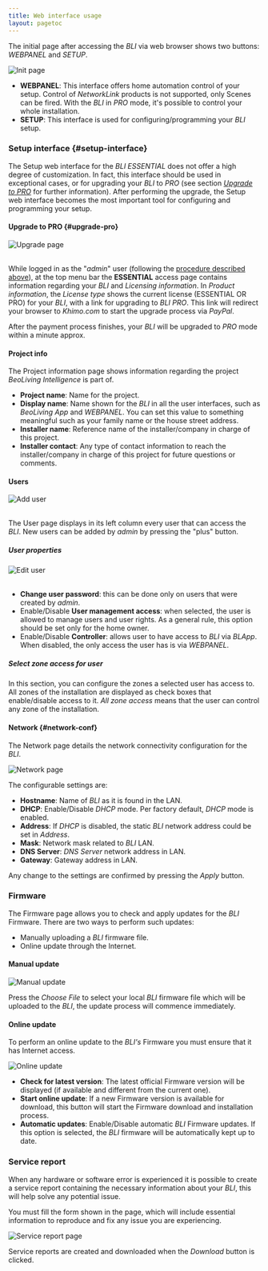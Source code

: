 ```yaml
---
title: Web interface usage
layout: pagetoc
---
```


The initial page after accessing the _BLI_ via web browser shows two buttons: _WEBPANEL_ and _SETUP_.

<div class="text-center">
  <img src="../pictures/bli-advanced-user-guide/init-page.png" class="img-fluid img-thumbnail" alt="Init page"/>
</div>

+ **WEBPANEL**: This interface offers home automation control of your setup. Control of _NetworkLink_ products is not supported, only Scenes can be fired. With the _BLI_ in _PRO_ mode, it's possible to control your whole installation.
+ **SETUP**: This interface is used for configuring/programming your _BLI_ setup.

### Setup interface {#setup-interface}

The Setup web interface for the _BLI ESSENTIAL_ does not offer a high degree of customization. In fact, this interface should be used in exceptional cases, or for upgrading your _BLI_ to _PRO_ (see section [*Upgrade to PRO*](#upgrade-pro) for further information). After performing the upgrade, the Setup web interface becomes the most important tool for configuring and programming your setup.


#### Upgrade to PRO {#upgrade-pro}

<div class="text-center">
  <img src="../pictures/bli-advanced-user-guide/upgrade.png" class="img-fluid" alt="Upgrade page"/>
</div>
<br>

While logged in as the "_admin_" user (following the [procedure described above](#admin-sign-in)), at the top menu bar the **ESSENTIAL** access page contains information regarding your _BLI_ and _Licensing information_.
In _Product information_, the _License type_ shows the current license (ESSENTIAL OR PRO) for your _BLI_, with a link for upgrading to _BLI PRO_. This link will redirect your browser to *Khimo.com* to start the upgrade process via _PayPal_.

After the payment process finishes, your _BLI_ will be upgraded to _PRO_ mode within a minute approx.

#### Project info

<!--
<div class="text-center">
  <img src="pictures/bli-advanced-user-guide/project-info.png" class="img-fluid" alt="Project Info"/>
</div>
<br>
-->

The Project information page shows information regarding the project _BeoLiving Intelligence_ is part of.

+ **Project name**: Name for the project.
+ **Display name**: Name shown for the _BLI_ in all the user interfaces, such as _BeoLiving App_ and _WEBPANEL_. You can set this value to something meaningful such as your family name or the house street address.
+ **Installer name**: Reference name of the installer/company in charge of this project.
+ **Installer contact**: Any type of contact information to reach the installer/company in charge of this project for future questions or comments.

#### Users

<div class="text-center">
  <img src="../pictures/bli-advanced-user-guide/add-user.png" class="img-fluid" alt="Add user"/>
</div>
<br>

The User page displays in its left column every user that can access the _BLI_. New users can be added by _admin_ by pressing the "plus" button.

##### User properties

<div class="text-center">
  <img src="../pictures/bli-advanced-user-guide/edit-user.png" class="img-fluid" alt="Edit user"/>
</div>
<br>

+ **Change user password**: this can be done only on users that were created by _admin_.
+ Enable/Disable **User management access**: when selected, the user is allowed to manage users and user rights. As a general rule, this option should be set only for the home owner.
+ Enable/Disable **Controller**: allows user to have access to _BLI_ via _BLApp_. When disabled, the only access the user has is via _WEBPANEL_.

##### Select zone access for user

In this section, you can configure the zones a selected user has access to. All zones of the installation are displayed as check boxes that enable/disable access to it. _All zone access_ means that the user can control any zone of the installation.

#### Network {#network-conf}

The Network page details the network connectivity configuration for the _BLI_.

<img src="../pictures/bli-advanced-user-guide/network.png" class="img-fluid" alt="Network page"/>

The configurable settings are:

+ **Hostname**: Name of _BLI_ as it is found in the LAN.
+ **DHCP**: Enable/Disable _DHCP_ mode. Per factory default, _DHCP_ mode is enabled.
+ **Address**: If _DHCP_ is disabled, the static _BLI_ network address could be set in _Address_.
+ **Mask**: Network mask related to _BLI_ LAN.
+ **DNS Server**: _DNS Server_ network address in LAN.
+ **Gateway**: Gateway address in LAN.

Any change to the settings are confirmed by pressing the _Apply_ button.

### Firmware

The Firmware page allows you to check and apply updates for the _BLI_ Firmware. There are two ways to perform such updates:

+ Manually uploading a _BLI_ firmware file.
+ Online update through the Internet. 

#### Manual update

<img src="../pictures/bli-advanced-user-guide/manual-update.png" class="img-fluid" alt="Manual update"/>
<br>

Press the _Choose File_ to select your local _BLI_ firmware file which will be uploaded to the _BLI_, the update process will commence immediately.

#### Online update

To perform an online update to the _BLI's_ Firmware you must ensure that it has Internet access.

<img src="../pictures/bli-advanced-user-guide/online-update.png" class="img-fluid" alt="Online update"/>
<br>

+ **Check for latest version**: The latest official Firmware version will be displayed (if available and different from the current one).
+ **Start online update**: If a new Firmware version is available for download, this button will start the Firmware download and installation process.
+ **Automatic updates**: Enable/Disable automatic _BLI_ Firmware updates. If this option is selected, the _BLI_ firmware will be automatically kept up to date.

### Service report

When any hardware or software error is experienced it is possible to create a service report containing the necessary information about your _BLI_, this will help solve any potential issue.

You must fill the form shown in the page, which will include essential information to reproduce and fix any issue you are experiencing.

<img src="../pictures/bli-advanced-user-guide/service-report.png" class="img-fluid" alt="Service report page"/>

Service reports are created and downloaded when the _Download_ button is clicked.
